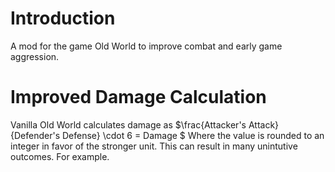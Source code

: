 # Introduction
A mod for the game Old World to improve combat and early game aggression.

# Improved Damage Calculation
Vanilla Old World calculates damage as $\frac{Attacker's Attack}{Defender's Defense} \cdot 6 = Damage $ Where the value is rounded to an integer in favor of the stronger unit. This can result in many unintutive outcomes. For example. 
